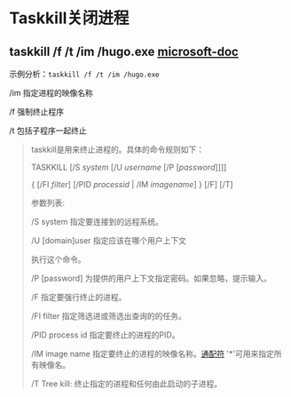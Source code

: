 # Taskkill关闭进程


<!--more-->

## taskkill /f /t /im /hugo.exe  [microsoft-doc](https://docs.microsoft.com/en-us/windows-server/administration/windows-commands/taskkill)

示例分析：`taskkill /f /t /im /hugo.exe`

/im 指定进程的映像名称

/f 强制终止程序

/t 包括子程序一起终止

> taskkill是用来终止进程的。具体的命令规则如下：
>
> TASKKILL [/S *system* [/U *username* [/P [*password*]]]]
>
> { [/FI *filter*] [/PID *processid* | /IM *imagename*] } [/F] [/T]
>
> 参数列表:
>
> /S system 指定要连接到的远程系统。
>
> /U [domain\]user 指定应该在哪个用户上下文
>
> 执行这个命令。
>
> /P [password] 为提供的用户上下文指定密码。如果忽略，提示输入。
>
> /F 指定要强行终止的进程。
>
> /FI filter 指定筛选进或筛选出查询的的任务。
>
> /PID process id 指定要终止的进程的PID。
>
> /IM image name 指定要终止的进程的映像名称。[通配符](https://baike.baidu.com/item/通配符) '*'可用来指定所有映像名。
>
> /T Tree kill: 终止指定的进程和任何由此启动的子进程。